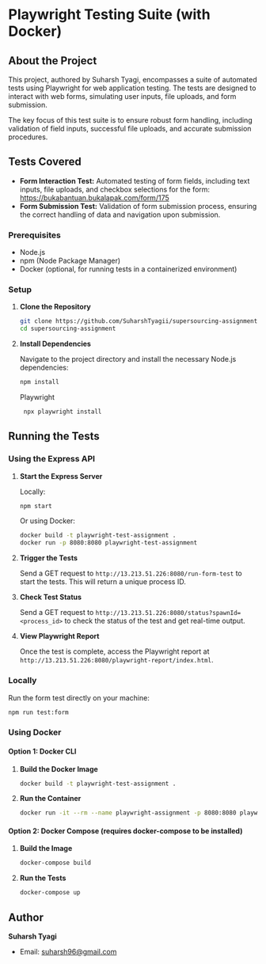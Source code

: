 # Playwright Testing Suite (with Docker)

## About the Project

This project, authored by Suharsh Tyagi, encompasses a suite of automated tests using Playwright for web application testing. The tests are designed to interact with web forms, simulating user inputs, file uploads, and form submission.

The key focus of this test suite is to ensure robust form handling, including validation of field inputs, successful file uploads, and accurate submission procedures.

## Tests Covered

- **Form Interaction Test:** Automated testing of form fields, including text inputs, file uploads, and checkbox selections for the form: <https://bukabantuan.bukalapak.com/form/175>
- **Form Submission Test:** Validation of form submission process, ensuring the correct handling of data and navigation upon submission.


### Prerequisites

- Node.js
- npm (Node Package Manager)
- Docker (optional, for running tests in a containerized environment)

### Setup

1. **Clone the Repository**

    ```bash
    git clone https://github.com/SuharshTyagii/supersourcing-assignment.git
    cd supersourcing-assignment
    ```

2. **Install Dependencies**

    Navigate to the project directory and install the necessary Node.js dependencies:

    ```bash
    npm install
    ```

    Playwright

   ```bash
    npx playwright install
    ```

## Running the Tests
### Using the Express API

1. **Start the Express Server**

    Locally:

    ```bash
    npm start
    ```

    Or using Docker:

    ```bash
    docker build -t playwright-test-assignment .
    docker run -p 8080:8080 playwright-test-assignment
    ```

2. **Trigger the Tests**

    Send a GET request to `http://13.213.51.226:8080/run-form-test` to start the tests. This will return a unique process ID.

3. **Check Test Status**

    Send a GET request to `http://13.213.51.226:8080/status?spawnId=<process_id>` to check the status of the test and get real-time output.

4. **View Playwright Report**

    Once the test is complete, access the Playwright report at `http://13.213.51.226:8080/playwright-report/index.html`.

### Locally

Run the form test directly on your machine:

```bash
npm run test:form
```

### Using Docker

#### Option 1: Docker CLI

1. **Build the Docker Image**

    ```bash
    docker build -t playwright-test-assignment .
    ```

2. **Run the Container**

    ```bash
    docker run -it --rm --name playwright-assignment -p 8080:8080 playwright-test-assignment
    ```

#### Option 2: Docker Compose (requires docker-compose to be installed)

1. **Build the Image**

    ```bash
    docker-compose build
    ```

2. **Run the Tests**

    ```bash
    docker-compose up
    ```

## Author

**Suharsh Tyagi**

- Email: suharsh96@gmail.com
